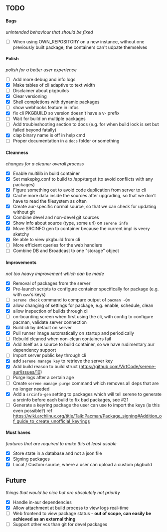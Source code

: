 ## TODO

#### Bugs
*unintended behaviour that should be fixed*

- [ ] When using OWN_REPOSITORY on a new instance, without one previously built package, the containers can't udpate themselves

#### Polish
*polish for a better user experience*

- [ ] Add more debug and info logs
- [X] Make tables of cli adaptive to text width
- [ ] Disclaimer about pkgbuilds
- [X] Clear versioning
- [X] Shell completions with dynamic packages
- [ ] show webhooks feature in infos
- [X] fix cli PKGBUILD so version doesn't have a v- prefix
- [ ] Wait for build on multiple packages
- [ ] Add troubleshooting section to docs (e.g. for when build lock is set but failed beyond fatally)
- [X] clap binary name is off in help cmd
- [ ] Proper documentation in a `docs` folder or something

#### Cleanness
*changes for a cleaner overall process*

- [X] Enable multilib in build container
- [X] Set makepkg.conf to build to /app/target (to avoid conflicts with any packages)
- [X] Figure something out to avoid code duplication from server to cli
- [X] Cache more data inside the sources after upgrading, so that we don't have to read the filesystem as often
- [X] Create aur-specific normal source, so that we can check for updating without git
- [X] Combine devel and non-devel git sources
- [X] Show info about source (type, some url) on `serene info`
- [X] Move SRCINFO gen to container because the current impl is veery sketchy
- [X] Be able to view pkgbuild from cli
- [ ] More efficient queries for the web handlers
- [ ] Combine DB and Broadcast to one "storage" object

#### Improvements
*not too heavy improvement which can be made*

- [X] Removal of packages from the server
- [X] Pre-launch scripts to configure container specifically for package (e.g. with `eww`'s keys)
- [ ] `serene check` command to compare output of `pacman -Qm`
- [X] allow changing of settings for package, e.g. enable, schedule, clean
- [X] allow inspection of builds through cli
- [ ] on-boarding screen when first using the cli, with config to configure pacman, validate server connection
- [X] Build cli by default on server
- [X] Pull runner image automatically on startup and periodically
- [ ] Rebuild cleaned when non-clean containers fail
- [X] Add itself as a source to build container, so we have rudimentary aur dependency support
- [ ] Import server public key through cli
- [X] add `serene manage key` to retrieve the server key
- [X] Add build reason to build struct (https://github.com/VirtCode/serene-aur/issues/10)
- [ ] Purge logs after a certain age
- [ ] Create `serene manage purge` command which removes all deps that are no longer needed
- [X] Add a `srcinfo-gen` setting to packages which will tell serene to generate a srcinfo before each build to fix bad packages, see #21
- [ ] Generate a keyring package the user can use to import the keys (is this even possible?) ref https://wiki.archlinux.org/title/Talk:Pacman/Package_signing#Addition_of_guide_to_create_unofficial_keyrings

#### Must haves
*features that are required to make this at least usable*

- [X] Store state in a database and not a json file
- [x] Signing packages
- [X] Local / Custom source, where a user can upload a custom pkgbuild

## Future
*things that would be nice but are absolutely not priority*

- [X] Handle in-aur dependencies
- [X] Allow attachment at build process to view logs real-time
- [ ] Web frontend to view package status - **out of scope, can easily be achieved as an external thing**
- [ ] Support other vcs than git for devel packages
